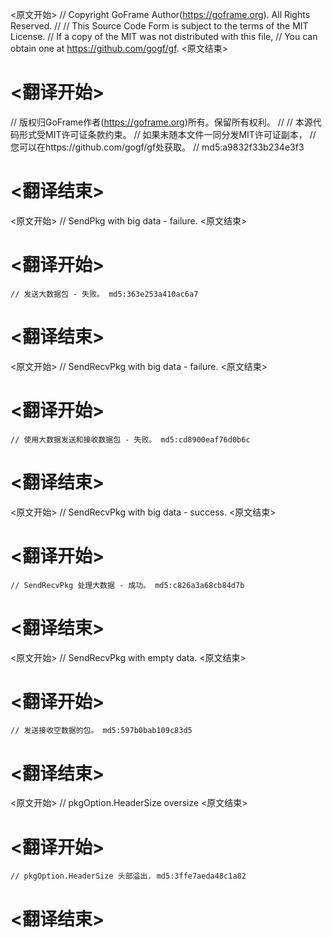 
<原文开始>
// Copyright GoFrame Author(https://goframe.org). All Rights Reserved.
//
// This Source Code Form is subject to the terms of the MIT License.
// If a copy of the MIT was not distributed with this file,
// You can obtain one at https://github.com/gogf/gf.
<原文结束>

# <翻译开始>
// 版权归GoFrame作者(https://goframe.org)所有。保留所有权利。
//
// 本源代码形式受MIT许可证条款约束。
// 如果未随本文件一同分发MIT许可证副本，
// 您可以在https://github.com/gogf/gf处获取。
// md5:a9832f33b234e3f3
# <翻译结束>


<原文开始>
// SendPkg with big data - failure.
<原文结束>

# <翻译开始>
	// 发送大数据包 - 失败。 md5:363e253a410ac6a7
# <翻译结束>


<原文开始>
// SendRecvPkg with big data - failure.
<原文结束>

# <翻译开始>
	// 使用大数据发送和接收数据包 - 失败。 md5:cd8900eaf76d0b6c
# <翻译结束>


<原文开始>
// SendRecvPkg with big data - success.
<原文结束>

# <翻译开始>
	// SendRecvPkg 处理大数据 - 成功。 md5:c826a3a68cb84d7b
# <翻译结束>


<原文开始>
// SendRecvPkg with empty data.
<原文结束>

# <翻译开始>
	// 发送接收空数据的包。 md5:597b0bab109c83d5
# <翻译结束>


<原文开始>
// pkgOption.HeaderSize oversize
<原文结束>

# <翻译开始>
	// pkgOption.HeaderSize 头部溢出. md5:3ffe7aeda48c1a82
# <翻译结束>

